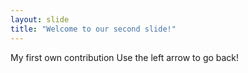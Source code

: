 ```yaml
---
layout: slide
title: "Welcome to our second slide!"
---
```

My first own contribution
Use the left arrow to go back!
